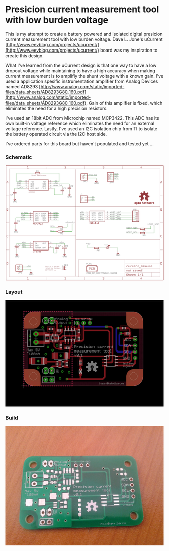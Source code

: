 Presicion current measurement tool with low burden voltage 
================

This is my attempt to create a battery powered and isolated digital presicion current measurement tool with low burden voltage. Dave L. Jone's uCurrent [http://www.eevblog.com/projects/ucurrent/](http://www.eevblog.com/projects/ucurrent/) board was my inspiration to create this design. 

What I've learned from the uCurrent design is that one way to have a low dropout voltage while maintaining to have a high accuracy when making current measurement is to amplifiy the shunt voltage with a known gain. I've used a application spesific instrumentation amplifier from Analog Devices named AD8293 [http://www.analog.com/static/imported-files/data_sheets/AD8293G80_160.pdf](http://www.analog.com/static/imported-files/data_sheets/AD8293G80_160.pdf). Gain of this amplifier is fixed, which eliminates the need for a high precision resistors.

I've used an 18bit ADC from Microchip named MCP3422. This ADC has its own built-in voltage reference which eliminates the need for an external voltage reference. Lastly, I've used an I2C isolation chip from TI to isolate the battery operated circuit via the I2C host side.

I've ordered parts for this board but haven't populated and tested yet ...

### Schematic

![image](current_measure_sch.png)

### Layout

![image](current_measure_brd.png)

### Build

![image](current_measure_build.jpg)

